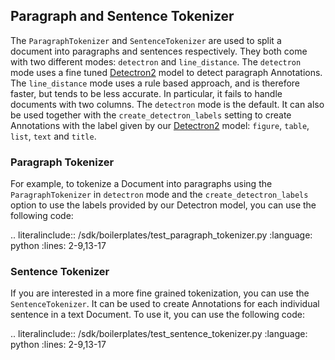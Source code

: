## Paragraph and Sentence Tokenizer

The `ParagraphTokenizer` and `SentenceTokenizer` are used to split a document into paragraphs and sentences 
respectively. They both come with two different modes: `detectron` and `line_distance`. The `detectron` mode uses a 
fine tuned [Detectron2](https://github.com/facebookresearch/detectron2) model to detect paragraph Annotations. The 
`line_distance` mode uses a rule based approach, and is therefore faster, but tends to be less accurate. In particular, 
it fails to handle documents with two columns. The `detectron` mode is the default. It can also be used together with 
the `create_detectron_labels` setting to create Annotations with the label given by our [Detectron2](https://github.com/facebookresearch/detectron2) model: 
`figure`, `table`, `list`, `text` and `title`.

### Paragraph Tokenizer

For example, to tokenize a Document into paragraphs using the `ParagraphTokenizer` in `detectron` mode and the 
`create_detectron_labels` option to use the labels provided by our Detectron model, you can use the following code:

.. literalinclude:: /sdk/boilerplates/test_paragraph_tokenizer.py
   :language: python
   :lines: 2-9,13-17

### Sentence Tokenizer

If you are interested in a more fine grained tokenization, you can use the `SentenceTokenizer`. It can be used to create 
Annotations for each individual sentence in a text Document. To use it, you can use the following code:

.. literalinclude:: /sdk/boilerplates/test_sentence_tokenizer.py
   :language: python
   :lines: 2-9,13-17

